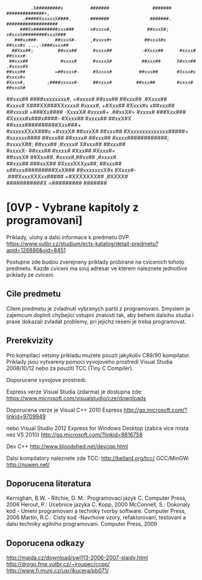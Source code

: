                                                                                                     
             .X#########x          #######                #######    ##############+,               
          .#####XxxxxxX####.       #######               #######.    ###################            
         ###Xx#########xxx###      x#xxxx#,             ##xxxX#;    x#xxxX#########xxxX###          
       ###xx###-      ##xxxX#-     ,#xxxx#+            ##xxxX#x     ##xxx#x ...,-X###xxxx##         
      ##Xxx##;         ##xxx##      #xxxx##           -#Xxxx##      #xxxx#          ##xxxx#-        
     ##xxx##            #xxxx#      #xxxxX#           ##xxx##      X#xxx##          .#xxxx#X        
    ##xxx##           =##xxxx#-     #Xxxxx#          ##xxx##       #Xxxx#x           #xxxx#=        
    #Xxxx#,        ;####xxxxx#-     ##xxxx#         ##xxx##        #xxxx#           ##xxxX#         
   ##xxx##       ####xxxxxxxx#,     =#xxxx#        ##xxx##        ##xxx##          .#Xxxx##         
   #xxxx#     X###XX###XXxxxx#       #xxxx#,      +#Xxx##         #Xxxx#x         x##xxx##          
  ##xxxx#  =###Xx####  -XxxxX#       #xxxx#+     .##xxX#=         #xxxx#        ###Xxx###           
  #Xxxxx#x###x####-    #Xxxx##       #xxxx##     ##xxX#X         ##xxxx##########Xxx###+            
  #xxxxxXXxX###x      +#xxxX#        ##xxxX#    ##xxx##          #Xxxxxxxxxxxxxx#####=              
  #xxxxxx####         ##xxx##        ##xxxx#   ##xxx##           #xxxx############;                 
  #xxxxX##;          ##xxx##         ;#xxxx#  X#xxx##           ##xxx##                             
  #xxxxX-           ##xxx##           #xxxx#  #Xxx##            #Xxxx#=                             
  ##xxxX#          ##Xxx##.           #xxxx#,##xx##            ,#xxxx#                              
   ##xxx##       ###xxX##             #XxxxXXXxx##,            ##xxx##                              
   x##xxx#########XxX###              ##xxxxxxxX#x             #Xxxx#-                              
    .###XxxxXXXxx#####                +#XXXXXXX##             ,#XXXX#                               
       ###########X                   =#########              #######                               
                                                                                                    

[0VP - Vybrane kapitoly z programovani]
===================================

Priklady, ulohy a dalsi informace k predmetu 0VP.
https://www.vutbr.cz/studium/ects-katalog/detail-predmetu?apid=126886&oid=8451

Postupne zde budou zverejneny priklady probirane na cvicenich tohoto predmetu. 
Kazde cviceni ma svuj adresar ve kterem naleznete jednotlive priklady ze cviceni. 


Cile predmetu
--------------
Cilem predmetu je zvladnuti vybranych partii z programovani. Smyslem je zajemcum 
doplnit chybejici vstupni znalosti tak, aby behem dalsiho studia i praxe dokazali 
zvladat problemy, pri jejichz reseni je treba programovat.


Prerekvizity
------------
Pro kompilaci vetsiny prikladu muzete pouzit jakykoliv C89/90 kompilator. 
Priklady jsou vytvareny pomoci vyvojoveho prostredi Visual Studia 2008/10/12 
nebo za pouziti TCC (Tiny C Compiler).

Doporucene vyvojove prostredi:

Express verze Visual Studia (zdarma) je dostupna zde:
https://www.microsoft.com/visualstudio/cze/downloads

Doporucena verze je Visual C++ 2010 Express 
http://go.microsoft.com/?linkid=9709949
 
nebo Visual Studio 2012 Express for Windows Desktop
(zabira vice mista nez VS 2010) http://go.microsoft.com/?linkid=9816758

Dev C++
http://www.bloodshed.net/devcpp.html

Dalsi kompilatory naleznete zde
TCC:       http://bellard.org/tcc/
GCC/MinGW: http://nuwen.net/


Doporucena literatura
---------------------
Kernighan, B.W. - Ritchie, D. M.: Programovaci jazyk C. Computer Press, 2006
Herout, P.: Ucebnice jazyka C. Kopp, 2000
McConnell, S.: Dokonaly kod - Umeni programovani a techniky tvorby software. Computer Press, 2006 
Martin, R.C.: Cisty kod -Navrhove vzory, refaktorovani, testovani a dalsi techniky agilniho programovani. Computer Press, 2009

Doporucena odkazy
-----------------
http://majda.cz/download/swi113-2006-2007-slajdy.html
http://drogo.fme.vutbr.cz/~jroupec/ccpp/
http://www.fi.muni.cz/usr/jkucera/pb071/
